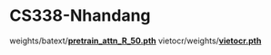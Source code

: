 # CS338-Nhandang
weights/batext/[**pretrain_attn_R_50.pth**](https://uithcm-my.sharepoint.com/:u:/g/personal/20520490_ms_uit_edu_vn/EfaY7y3nlTxFja1p1OHXwNQB0vjDjU9-906cXRDsmMUgQA?e=j6BjEJ)
vietocr/weights/[**vietocr.pth**](https://uithcm-my.sharepoint.com/:u:/g/personal/20520490_ms_uit_edu_vn/ETssn6jMkTpKmfJi91YCYKUBlvdaipxlpvbCHa0V7YFPlw?e=W9G8Os)
